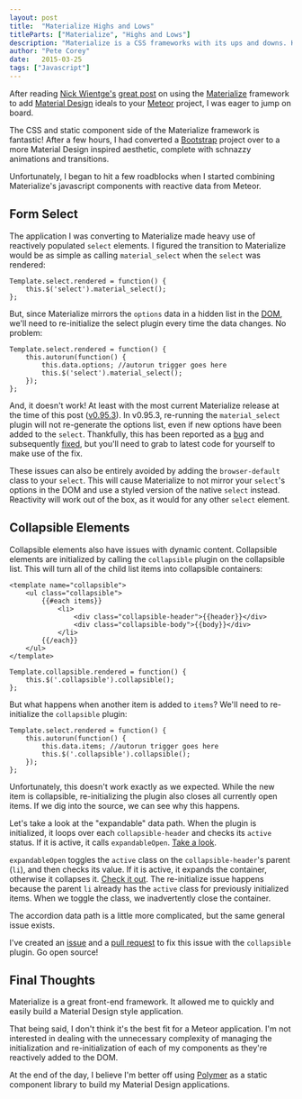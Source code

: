 ```yaml
---
layout: post
title:  "Materialize Highs and Lows"
titleParts: ["Materialize", "Highs and Lows"]
description: "Materialize is a CSS frameworks with its ups and downs. Here are my experiences."
author: "Pete Corey"
date:   2015-03-25
tags: ["Javascript"]
---
```


After reading [Nick Wientge's](http://exygen.io/) [great post](http://blog.differential.com/the-easy-way-to-add-material-design-to-your-meteor-app/) on using the [Materialize](http://materializecss.com/) framework to add [Material Design](http://www.google.com/design/spec/material-design/introduction.html) ideals to your [Meteor](https://www.meteor.com/) project, I was eager to jump on board.

The CSS and static component side of the Materialize framework is fantastic! After a few hours, I had converted a [Bootstrap](http://getbootstrap.com/) project over to a more Material Design inspired aesthetic, complete with schnazzy animations and transitions.

Unfortunately, I began to hit a few roadblocks when I started combining Materialize's javascript components with reactive data from Meteor.

## Form Select

The application I was converting to Materialize made heavy use of reactively populated <code class="language-*">select</code> elements. I figured the transition to Materialize would be as simple as calling <code class="language-*">material_select</code> when the <code class="language-*">select</code> was rendered:

<pre class="language-javascript"><code class="language-javascript">Template.select.rendered = function() {
    this.$('select').material_select();
};
</code></pre>

But, since Materialize mirrors the <code class="language-*">options</code> data in a hidden list in the [DOM](https://developer.mozilla.org/en-US/docs/Web/API/Document_Object_Model), we'll need to re-initialize the select plugin every time the data changes. No problem:

<pre class="language-javascript"><code class="language-javascript">Template.select.rendered = function() {
    this.autorun(function() {
        this.data.options; //autorun trigger goes here
        this.$('select').material_select();
    });
};
</code></pre>

And, it doesn't work! At least with the most current Materialize release at the time of this post ([v0.95.3](https://github.com/Dogfalo/materialize/tree/v0.95.3)). In v0.95.3, re-running the <code class="language-*">material_select</code> plugin will not re-generate the options list, even if new options have been added to the <code class="language-*">select</code>. Thankfully, this has been reported as a [bug](https://github.com/Dogfalo/materialize/issues/452) and subsequently [fixed](https://github.com/Dogfalo/materialize/commit/a06d9a4bcf4b7913e1e58c5fa417bbb7b3279c46), but you'll need to grab to latest code for yourself to make use of the fix.

These issues can also be entirely avoided by adding the <code class="language-*">browser-default</code> class to your <code class="language-*">select</code>. This will cause Materialize to not mirror your <code class="language-*">select</code>'s options in the DOM and use a styled version of the native <code class="language-*">select</code> instead. Reactivity will work out of the box, as it would for any other <code class="language-*">select</code> element.

## Collapsible Elements

Collapsible elements also have issues with dynamic content. Collapsible elements are initialized by calling the <code class="language-*">collapsible</code> plugin on the collapsible list. This will turn all of the child list items into collapsible containers:

<pre class="language-markup"><code class="language-markup">&lt;template name="collapsible"&gt;
    &lt;ul class="collapsible"&gt;
        &#123;&#123;#each items&#125;&#125;
            &lt;li&gt;
                &lt;div class="collapsible-header"&gt;&#123;&#123;header&#125;&#125;&lt;/div&gt;
                &lt;div class="collapsible-body"&gt;&#123;&#123;body&#125;&#125;&lt;/div&gt;
            &lt;/li&gt;
        &#123;&#123;/each&#125;&#125;
    &lt;/ul&gt;
&lt;/template&gt;
</code></pre>

<pre class="language-javascript"><code class="language-javascript">Template.collapsible.rendered = function() {
    this.$('.collapsible').collapsible();
};
</code></pre>

But what happens when another item is added to <code class="language-*">items</code>? We'll need to re-initialize the <code class="language-*">collapsible</code> plugin:

<pre class="language-javascript"><code class="language-javascript">Template.select.rendered = function() {
    this.autorun(function() {
        this.data.items; //autorun trigger goes here
        this.$('.collapsible').collapsible();
    });
};
</code></pre>

Unfortunately, this doesn't work exactly as we expected. While the new item is collapsible, re-initializing the plugin also closes all currently open items. If we dig into the source, we can see why this happens.

Let's take a look at the "expandable" data path. When the plugin is initialized, it loops over each <code class="language-*">collapsible-header</code> and checks its <code class="language-*">active</code> status. If it is active, it calls <code class="language-*">expandableOpen</code>. [Take a look](https://github.com/Dogfalo/materialize/blob/master/js/collapsible.js#L71-L73).

<code class="language-*">expandableOpen</code> toggles the <code class="language-*">active</code> class on the <code class="language-*">collapsible-header</code>'s parent (<code class="language-*">li</code>), and then checks its value. If it is active, it expands the container, otherwise it collapses it. [Check it out](https://github.com/Dogfalo/materialize/blob/master/js/collapsible.js#L43-L49). The re-initialize issue happens because the parent <code class="language-*">li</code> already has the <code class="language-*">active</code> class for previously initialized items. When we toggle the class, we inadvertently close the container.

The accordion data path is a little more complicated, but the same general issue exists.

I've created an [issue](https://github.com/Dogfalo/materialize/issues/1007) and a [pull request](https://github.com/Dogfalo/materialize/pull/1008) to fix this issue with the <code class="language-*">collapsible</code> plugin. Go open source!

## Final Thoughts

Materialize is a great front-end framework. It allowed me to quickly and easily build a Material Design style application.

That being said, I don't think it's the best fit for a Meteor application. I'm not interested in dealing with the unnecessary complexity of managing the initialization and re-initialization of each of my components as they're reactively added to the DOM.

At the end of the day, I believe I'm better off using [Polymer](https://www.polymer-project.org/0.5/) as a static component library to build my Material Design applications.

